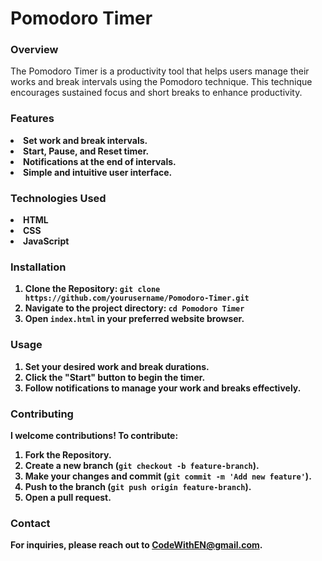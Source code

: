 # Pomodoro Timer

<h3>Overview</h3>
The Pomodoro Timer is a productivity tool that helps users manage their works and break intervals using the Pomodoro technique. This technique encourages sustained focus and short breaks to enhance productivity.

<h3>Features</h3>
<li><b>Set work and break intervals.</li>
<li><b>Start, Pause, and Reset timer.</li>
<li>Notifications at the end of intervals.</li>
<li>Simple and intuitive user interface.</li>

<h3>Technologies Used</h3>
<li>HTML</li>
<li>CSS</li>
<li>JavaScript</li>

<h3>Installation</h3>
<ol>
  <li>Clone the Repository: <code>git clone https://github.com/yourusername/Pomodoro-Timer.git</code></li>
  <li>Navigate to the project directory: <code>cd Pomodoro Timer</code></li>
  <li>Open <code>index.html</code> in your preferred website browser.</li>
</ol>

<h3>Usage</h3>
<ol>
  <li>Set your desired work and break durations.</li>
  <li>Click the "Start" button to begin the timer.</li>
  <li>Follow notifications to manage your work and breaks effectively.</li>
</ol>

<h3>Contributing</h3>
<p>I welcome contributions! To contribute:</p>
<ol>
  <li>Fork the Repository.</li>
  <li>Create a new branch (<code>git checkout -b feature-branch</code>).</li>
  <li>Make your changes and commit (<code>git commit -m 'Add new feature'</code>).</li>
  <li>Push to the branch (<code>git push origin feature-branch</code>).</li>
  <li>Open a pull request.</li>
</ol>

<h3>Contact</h3>
For inquiries, please reach out to <a href="mailto:CodeWithEN@gmail.com">CodeWithEN@gmail.com</a>.
